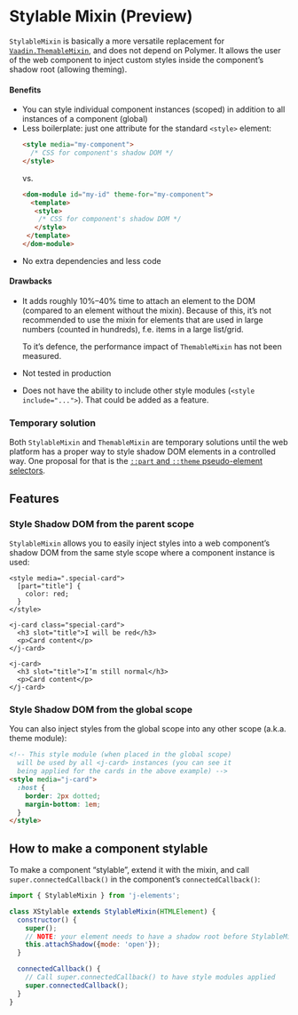 # Stylable Mixin <maturity-badge preview>(Preview)</maturity-badge>

`StylableMixin` is basically a more versatile replacement for [`Vaadin.ThemableMixin`](https://github.com/vaadin/vaadin-themable-mixin/), and does not depend on Polymer. It allows the user of the web component to inject custom styles inside the component’s shadow root (allowing theming).

#### Benefits
- You can style individual component instances (scoped) in addition to all instances of a component (global)
- Less boilerplate: just one attribute for the standard `<style>` element:
  ```html
  <style media="my-component">
    /* CSS for component's shadow DOM */
  </style>
  ```
   vs.
  ```html
  <dom-module id="my-id" theme-for="my-component">
    <template>
     <style>
      /* CSS for component's shadow DOM */
     </style>
   </template>
  </dom-module>
  ```
- No extra dependencies and less code

#### Drawbacks
- It adds roughly 10%–40% time to attach an element to the DOM (compared to an element without the mixin). Because of this, it’s not recommended to use the mixin for elements that are used in large numbers (counted in hundreds), f.e. items in a large list/grid.  

  To it’s defence, the performance impact of `ThemableMixin` has not been measured.
- Not tested in production
- Does not have the ability to include other style modules (`<style include="...">`). That could be added as a feature.


### Temporary solution

Both `StylableMixin` and `ThemableMixin` are temporary solutions until the web platform has a proper way to style shadow DOM elements in a controlled way. One proposal for that is the [`::part` and `::theme` pseudo-element selectors](https://tabatkins.github.io/specs/css-shadow-parts/).

## Features

### Style Shadow DOM from the parent scope

`StylableMixin` allows you to easily inject styles into a web component’s shadow DOM from the same style scope where a component instance is used:

```html,live
<style media=".special-card">
  [part="title"] {
    color: red;
  }
</style>

<j-card class="special-card">
  <h3 slot="title">I will be red</h3>
  <p>Card content</p>
</j-card>

<j-card>
  <h3 slot="title">I’m still normal</h3>
  <p>Card content</p>
</j-card>
```

### Style Shadow DOM from the global scope

You can also inject styles from the global scope into any other scope (a.k.a. theme module):

```html
<!-- This style module (when placed in the global scope)
  will be used by all <j-card> instances (you can see it
  being applied for the cards in the above example) -->
<style media="j-card">
  :host {
    border: 2px dotted;
    margin-bottom: 1em;
  }
</style>
```
<style media="j-card">
  :host {
    border: 2px dotted;
    margin-bottom: 1em;
  }
</style>

## How to make a component stylable

To make a component “stylable”, extend it with the mixin, and call `super.connectedCallback()` in the component’s `connectedCallback()`:

```javascript
import { StylableMixin } from 'j-elements';

class XStylable extends StylableMixin(HTMLElement) {
  constructor() {
    super();
    // NOTE: your element needs to have a shadow root before StylableMixin is invoked
    this.attachShadow({mode: 'open'});
  }

  connectedCallback() {
    // Call super.connectedCallback() to have style modules applied
    super.connectedCallback();
  }
}
```
